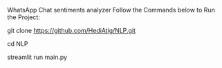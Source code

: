 WhatsApp Chat sentiments analyzer
Follow the Commands below to Run the Project:

git clone https://github.com/HediAtig/NLP.git

cd NLP

streamlit run main.py
